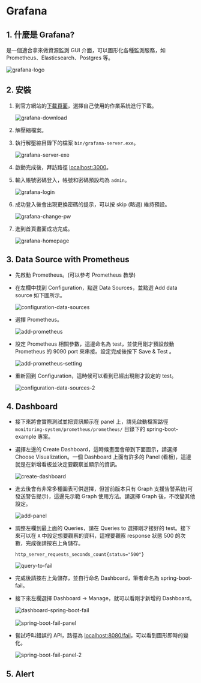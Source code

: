 # Grafana

## 1. 什麼是 Grafana?

是一個適合拿來做資源監測 GUI 介面，可以圖形化各種監測服務，如 Prometheus、Elasticsearch、Postgres 等。

<img src="../resource/grafana-logo.png" alt="grafana-logo"/>

## 2. 安裝

1. 到官方網站的[下載頁面](https://grafana.com/grafana/download)，選擇自己使用的作業系統進行下載。

    <img src="../resource/grafana-download.png" alt="grafana-download"/>

1. 解壓縮檔案。
1. 執行解壓縮目錄下的檔案 `bin/grafana-server.exe`。

    <img src="../resource/grafana-server-exe.png" alt="grafana-server-exe"/>

1. 啟動完成後，拜訪路徑 [localhost:3000](localhost:3000)。
1. 輸入帳號密碼登入，帳號和密碼預設均為 `admin`。

    <img src="../resource/grafana-login.png" alt="grafana-login"/>

1. 成功登入後會出現更換密碼的提示，可以按 skip (略過) 維持預設。

    <img src="../resource/grafana-change-pw.png" alt="grafana-change-pw"/>

1. 進到首頁畫面成功完成。

    <img src="../resource/grafana-homepage.png" alt="grafana-homepage"/>

## 3. Data Source with Prometheus

* 先啟動 Prometheus。(可以參考 Prometheus 教學)
* 在左欄中找到 Configuration，點選 Data Sources，並點選 Add data source 如下圖所示。

    <img src="../resource/configuration-data-sources.png" alt="configuration-data-sources"/>

* 選擇 Prometheus。

    <img src="../resource/add-prometheus.png" alt="add-prometheus"/>

* 設定 Prometheus 相關參數，這邊命名為 test，並使用剛才預設啟動 Prometheus 的 9090 port 來串接。設定完成後按下 Save & Test 。

    <img src="../resource/add-prometheus-setting.png" alt="add-prometheus-setting"/>

* 重新回到 Configuration，這時候可以看到已經出現剛才設定的 test。

    <img src="../resource/configuration-data-sources-2.png" alt="configuration-data-sources-2"/>

## 4. Dashboard

* 接下來將會實際測試並把資訊顯示在 panel 上，請先啟動檔案路徑 `monitoring-system/prometheus/prometheus/` 目錄下的 spring-boot-example 專案。
* 選擇左邊的 Create Dashboard，這時候畫面會帶到下面圖示，請選擇 Choose Visualization。一個 Dashboard 上面有許多的 Panel (看板)，這邊就是在新增看板並決定要觀察並顯示的資訊。

    <img src="../resource/create-dashboard.png" alt="create-dashboard"/>

* 進去後會有非常多種圖表可供選擇，但當前版本只有 Graph 支援告警系統(可發送警告提示)，這邊先示範 Graph 使用方法。請選擇 Graph 後，不改變其他設定。

    <img src="../resource/add-panel.png" alt="add-panel"/>

* 調整左欄到最上面的 Queries，請在 Queries to 選擇剛才接好的 test。接下來可以在 `A` 中設定想要觀察的資料，這裡要觀察 response 狀態 500 的次數，完成後請按右上角儲存。
    ```
    http_server_requests_seconds_count{status="500"}
    ```
    <img src="../resource/query-to-fail.png" alt="query-to-fail"/>

* 完成後請按右上角儲存，並自行命名 Dashboard，筆者命名為 spring-boot-fail。
* 接下來左欄選擇 Dashboard -> Manage，就可以看剛才新增的 Dashboard。

    <img src="../resource/dashboard-spring-boot-fail.png" alt="dashboard-spring-boot-fail"/><br>
    <br>
    <img src="../resource/spring-boot-fail-panel.png" alt="spring-boot-fail-panel"/>

* 嘗試呼叫錯誤的 API，路徑為 [localhost:8080/fail](localhost:8080/fail)，可以看到圖形即時的變化。

    <img src="../resource/spring-boot-fail-panel-2.png" alt="spring-boot-fail-panel-2"/>
    
## 5. Alert

